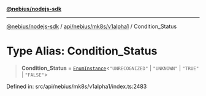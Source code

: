 [**@nebius/nodejs-sdk**](../../../../../README.md)

***

[@nebius/nodejs-sdk](../../../../../README.md) / [api/nebius/mk8s/v1alpha1](../README.md) / Condition\_Status

# Type Alias: Condition\_Status

> **Condition\_Status** = [`EnumInstance`](../../../../../runtime/protos/enum/type-aliases/EnumInstance.md)\<`"UNRECOGNIZED"` \| `"UNKNOWN"` \| `"TRUE"` \| `"FALSE"`\>

Defined in: src/api/nebius/mk8s/v1alpha1/index.ts:2483
